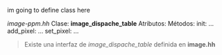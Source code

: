 im going to define class here

*image-ppm.hh*
Clase: **image_dispache_table**
Atributos: 
Métodos:
init: ...
add_pixel: ...
set_pixel: …

> Existe una interfaz de *image_dispache_table* definida en **image.hh**
